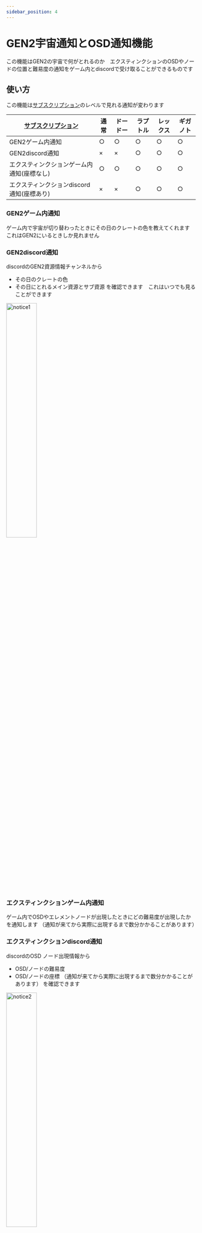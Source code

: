 ```yaml
---
sidebar_position: 4
---
```

# GEN2宇宙通知とOSD通知機能
この機能はGEN2の宇宙で何がとれるのか　エクスティンクションのOSDやノードの位置と難易度の通知をゲーム内とdiscordで受け取ることができるものです

## 使い方

この機能は[サブスクリプション](/docs/Feeling)のレベルで見れる通知が変わります

  [サブスクリプション](/docs/Feeling)   | 通常 | ドードー | ラプトル | レックス | ギガノト
  ------------------ | --------| -------- | ------- | ------- |---------
  GEN2ゲーム内通知　　　　　　| ○   | ○  | ○     | ○     | ○
  GEN2discord通知　　　　　　| ×   | ×  | ○     | ○     | ○
  エクスティンクションゲーム内通知(座標なし)| ○   | ○  | ○     | ○     | ○
  エクスティンクションdiscord通知(座標あり)| ×   | ×  | ○     | ○     | ○

### GEN2ゲーム内通知
ゲーム内で宇宙が切り替わったときにその日のクレートの色を教えてくれます　これはGEN2にいるときしか見れません

### GEN2discord通知
discordのGEN2資源情報チャンネルから
- その日のクレートの色
- その日にとれるメイン資源とサブ資源
を確認できます　これはいつでも見ることができます

<img alt="notice1" src="/img/arkapi/notice1.jpg" width="40%"/>

### エクスティンクションゲーム内通知
ゲーム内でOSDやエレメントノードが出現したときにどの難易度が出現したかを通知します
（通知が来てから実際に出現するまで数分かかることがあります）
### エクスティンクションdiscord通知
discordのOSD ノード出現情報から
- OSD/ノードの難易度
- OSD/ノードの座標
（通知が来てから実際に出現するまで数分かかることがあります）
を確認できます　

<img alt="notice2" src="/img/arkapi/notice2.jpg" width="40%"/>